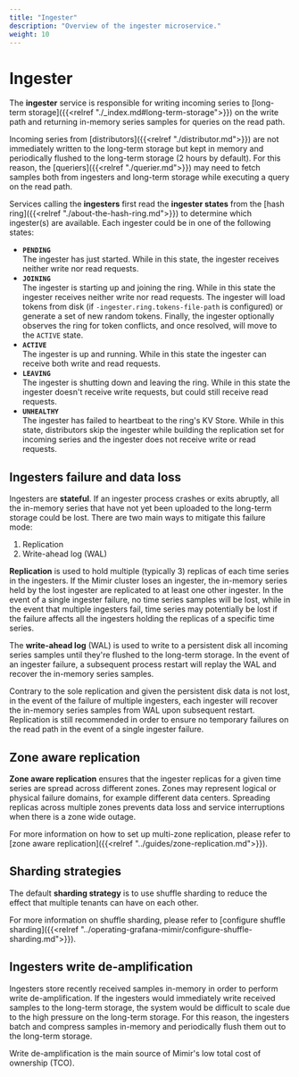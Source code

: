 ```yaml
---
title: "Ingester"
description: "Overview of the ingester microservice."
weight: 10
---
```


# Ingester

The **ingester** service is responsible for writing incoming series to [long-term storage]({{<relref "./_index.md#long-term-storage">}}) on the write path and returning in-memory series samples for queries on the read path.

Incoming series from [distributors]({{<relref "./distributor.md">}}) are not immediately written to the long-term storage but kept in memory and periodically flushed to the long-term storage (2 hours by default). For this reason, the [queriers]({{<relref "./querier.md">}}) may need to fetch samples both from ingesters and long-term storage while executing a query on the read path.

Services calling the **ingesters** first read the **ingester states** from the [hash ring]({{<relref "./about-the-hash-ring.md">}}) to determine which ingester(s) are available. Each ingester could be in one of the following states:

- **`PENDING`**<br />
  The ingester has just started. While in this state, the ingester receives neither write nor read requests.
- **`JOINING`**<br />
  The ingester is starting up and joining the ring. While in this state the ingester receives neither write nor read requests. The ingester will load tokens from disk (if `-ingester.ring.tokens-file-path` is configured) or generate a set of new random tokens. Finally, the ingester optionally observes the ring for token conflicts, and once resolved, will move to the `ACTIVE` state.
- **`ACTIVE`**<br />
  The ingester is up and running. While in this state the ingester can receive both write and read requests.
- **`LEAVING`**<br />
  The ingester is shutting down and leaving the ring. While in this state the ingester doesn't receive write requests, but could still receive read requests.
- **`UNHEALTHY`**<br />
  The ingester has failed to heartbeat to the ring's KV Store. While in this state, distributors skip the ingester while building the replication set for incoming series and the ingester does not receive write or read requests.

## Ingesters failure and data loss

Ingesters are **stateful**. If an ingester process crashes or exits abruptly, all the in-memory series that have not yet been uploaded to the long-term storage could be lost. There are two main ways to mitigate this failure mode:

1. Replication
2. Write-ahead log (WAL)

**Replication** is used to hold multiple (typically 3) replicas of each time series in the ingesters. If the Mimir cluster loses an ingester, the in-memory series held by the lost ingester are replicated to at least one other ingester. In the event of a single ingester failure, no time series samples will be lost, while in the event that multiple ingesters fail, time series may potentially be lost if the failure affects all the ingesters holding the replicas of a specific time series.

The **write-ahead log** (WAL) is used to write to a persistent disk all incoming series samples until they're flushed to the long-term storage. In the event of an ingester failure, a subsequent process restart will replay the WAL and recover the in-memory series samples.

Contrary to the sole replication and given the persistent disk data is not lost, in the event of the failure of multiple ingesters, each ingester will recover the in-memory series samples from WAL upon subsequent restart. Replication is still recommended in order to ensure no temporary failures on the read path in the event of a single ingester failure.

## Zone aware replication

**Zone aware replication** ensures that the ingester replicas for a given time series are spread across different zones.
Zones may represent logical or physical failure domains, for example different data centers.
Spreading replicas across multiple zones prevents data loss and service interruptions when there is a zone wide outage.

For more information on how to set up multi-zone replication, please refer to [zone aware replication]({{<relref "../guides/zone-replication.md">}}).

## Sharding strategies

The default **sharding strategy** is to use shuffle sharding to reduce the effect that multiple tenants can have on each other.

For more information on shuffle sharding, please refer to [configure shuffle sharding]({{<relref "../operating-grafana-mimir/configure-shuffle-sharding.md">}}).

## Ingesters write de-amplification

Ingesters store recently received samples in-memory in order to perform write de-amplification. If the ingesters would immediately write received samples to the long-term storage, the system would be difficult to scale due to the high pressure on the long-term storage. For this reason, the ingesters batch and compress samples in-memory and periodically flush them out to the long-term storage.

Write de-amplification is the main source of Mimir's low total cost of ownership (TCO).
